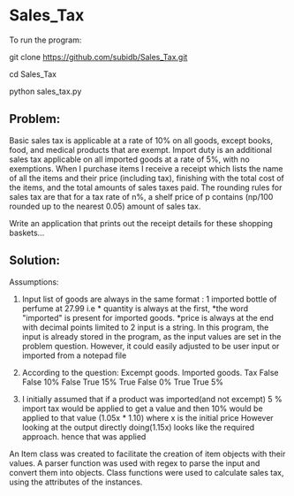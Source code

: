 # Sales_Tax


To run the program:

git clone https://github.com/subidb/Sales_Tax.git

cd Sales_Tax

python sales_tax.py

## Problem: 

Basic sales tax is applicable at a rate of 10% on all goods, except books,
food, and medical products that are exempt. Import duty is an additional
sales tax
applicable on all imported goods at a rate of 5%, with no exemptions. When I
purchase items I receive a receipt which lists the name of all the items and
their price (including tax), finishing with the total cost of the items,
and the total amounts of sales taxes paid. The rounding rules for sales tax
are that for a tax rate of n%, a shelf price of p contains (np/100 rounded up
to the nearest 0.05) amount of sales tax.

Write an application that prints out the receipt details for these shopping
baskets...




## Solution:


Assumptions:

1. Input list of goods are always in the same format :
    1 imported bottle of perfume at 27.99
   i.e * quantity is always at the first,
    *the word "imported" is present for imported goods.
    *price is always at the end with decimal points limited to 2 
   input is a string.
   In this program, the input is already stored in the program, as the input values are set in the problem question.
    However, it could easily adjusted to be user input or imported from a notepad file

2.   According to the question:
  Excempt goods. Imported goods. Tax
        False       False         10%
        False       True          15%
        True        False         0%
        True        True          5%

 3. I initially assumed that if a product was imported(and not excempt)
  5 % import tax would be applied to get a value and then 10% would be applied to that value (1.05x * 1.10) where x is the initial price
  However looking at the output directly doing(1.15x) looks like the required approach. hence that was applied
     
     
 An Item class was created to facilitate the creation of item objects with their values.
 A parser function was used with regex to parse the input and convert them into objects.
 Class functions were used to calculate sales tax, using the attributes of the instances.
